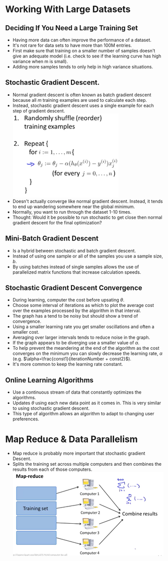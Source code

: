 # Working With Large Datasets
## Deciding If You Need a Large Training Set
- Having more data can often improve the performance of a dataset.
- It's not rare for data sets to have more than 100M entries.
- First make sure that training on a smaller number of samples doesn't give an adequate model (i.e. check to see if the learning curve has high variance when m is small).
- Adding more samples tends to only help in high variance situations.
## Stochastic Gradient Descent.
- Normal gradient descent is often known as batch gradient descent because all $m$ training examples are used to calculate each step.
- Instead, stochastic gradient descent uses a single example for each step of gradient descent.
![](assets/week_10_notes-b1319.png)
- Doesn't actually converge like normal gradient descent. Instead, it tends to end up wandering somewhere near the global minimum.
- Normally, you want to run through the dataset 1-10 times.
- Thought: Would it be possible to run stochastic to get close then normal gradient descent for the final optimization?

## Mini-Batch Gradient Descent
- Is a hybrid between stochastic and batch gradient descent.
- Instead of using one sample or all of the samples you use a sample size, $b$.
- By using batches instead of single samples allows the use of parallelized matrix functions that increase calculation speeds.

## Stochastic Gradient Descent Convergence
- During learning, computer the cost before upsating $\theta$.
- Choose some interval of iterations as which to plot the average cost over the examples processed by the algorithm in that interval.
- The graph has a tend to be noisy but should show a trend of convergence.
- Using a smaller learning rate you get smaller oscillations and often a smaller cost.
- Averaging over larger intervals tends to reduce noise in the graph.
- If the graph appears to be diverging use a smaller value of $\alpha$.
- To help prevent the meandering at the end of the algorithm as the cost converges on the minimum you can slowly decrease the learning rate, $\alpha$ (e.g. $\alpha=\frac{const1}{iterationNumber + const2}$).
- It's more common to keep the learning rate constant.

## Online Learning Algorithms
- Use a continuous stream of data that constantly optimizes the algorithms.
- Updates $\theta$ using each new data point as it comes in. This is very similar to using stochastic gradient descent.
- This type of algorithm allows an algorithm to adapt to changing user preferences.
# Map Reduce & Data Parallelism
- Map reduce is probably more important that stochastic gradient Descent.
- Splits the training set across multiple computers and then combines the results from each of those computers.
![](assets/week_10_notes-05491.png)
